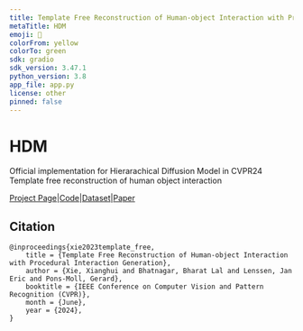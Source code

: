 ```yaml
---
title: Template Free Reconstruction of Human-object Interaction with Procedural Interaction Generation
metaTitle: HDM
emoji: 🤗
colorFrom: yellow
colorTo: green
sdk: gradio
sdk_version: 3.47.1
python_version: 3.8
app_file: app.py
license: other
pinned: false
---
```


# HDM
Official implementation for Hierarachical Diffusion Model in CVPR24 Template free reconstruction of human object interaction

[Project Page](https://virtualhumans.mpi-inf.mpg.de/procigen-hdm/)|[Code](https://github.com/xiexh20/HDM)|[Dataset](https://edmond.mpg.de/dataset.xhtml?persistentId=doi:10.17617/3.2VUEUS )|[Paper](https://virtualhumans.mpi-inf.mpg.de/procigen-hdm/paper-lowreso.pdf)


## Citation
```
@inproceedings{xie2023template_free,
    title = {Template Free Reconstruction of Human-object Interaction with Procedural Interaction Generation},
    author = {Xie, Xianghui and Bhatnagar, Bharat Lal and Lenssen, Jan Eric and Pons-Moll, Gerard},
    booktitle = {IEEE Conference on Computer Vision and Pattern Recognition (CVPR)},
    month = {June},
    year = {2024},
}
```
